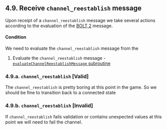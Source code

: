## 4.9. Receive `channel_reestablish` message

Upon receipt of a `channel_reestablish` message we take several actions according to the evaluation of the [BOLT 2](https://github.com/lightning/bolts/blob/master/02-peer-protocol.md#message-retransmission) message.

#### Condition

We need to evaluate the `channel_reestablish` message from the

1. Evaluate the `channel_reestablish` message - [`evaluateChannelReestablishMessage` subroutine](../routines/evaluateChannelReestablishMessage.md)

### 4.9.a. `channel_reestablish` [Valid]

The `channel_reestablish` is pretty boring at this point in the game. So we should be fine to transition back to a connected state

### 4.9.b. `channel_reestablish` [Invalid]

If `channel_reestablish` fails validation or contains unexpected values at this point we will need to fail the channel.
